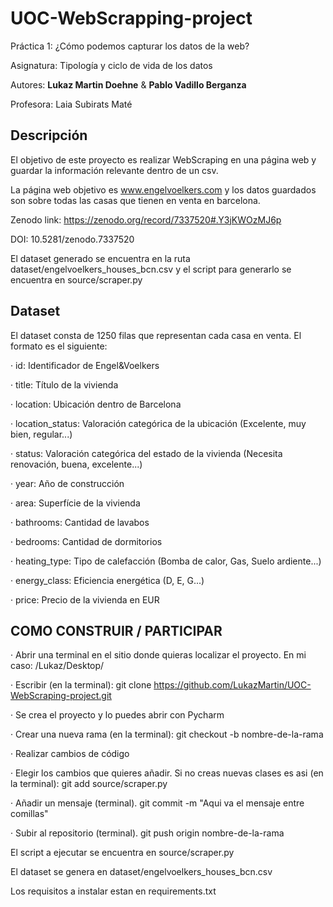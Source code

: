 # UOC-WebScrapping-project

Práctica 1: ¿Cómo podemos capturar los datos de la web?

Asignatura: Tipología y ciclo de vida de los datos

Autores: **Lukaz Martin Doehne** & **Pablo Vadillo Berganza**

Profesora: Laia Subirats Maté


## Descripción

El objetivo de este proyecto es realizar WebScraping en una página web y guardar la información relevante dentro de un csv.

La página web objetivo es www.engelvoelkers.com y los datos guardados son sobre todas las casas que tienen en venta en barcelona.

Zenodo link: https://zenodo.org/record/7337520#.Y3jKWOzMJ6p

DOI: 10.5281/zenodo.7337520

El dataset generado se encuentra en la ruta dataset/engelvoelkers_houses_bcn.csv y el script para generarlo se encuentra en source/scraper.py


## Dataset

El dataset consta de 1250 filas que representan cada casa en venta. El formato es el siguiente:

· id: Identificador de Engel&Voelkers

· title: Título de la vivienda

· location: Ubicación dentro de Barcelona

· location_status: Valoración categórica de la ubicación (Excelente, muy bien, regular...)

· status: Valoración categórica del estado de la vivienda (Necesita renovación, buena, excelente...)

· year: Año de construcción

· area: Superfície de la vivienda

· bathrooms: Cantidad de lavabos

· bedrooms: Cantidad de dormitorios

· heating_type: Tipo de calefacción (Bomba de calor, Gas, Suelo ardiente...)

· energy_class: Eficiencia energética (D, E, G...)

· price: Precio de la vivienda en EUR


## COMO CONSTRUIR / PARTICIPAR

· Abrir una terminal en el sitio donde quieras localizar el proyecto. En mi caso: /Lukaz/Desktop/

· Escribir (en la terminal): git clone https://github.com/LukazMartin/UOC-WebScraping-project.git

· Se crea el proyecto y lo puedes abrir con Pycharm

· Crear una nueva rama (en la terminal): git checkout -b nombre-de-la-rama

· Realizar cambios de código

· Elegir los cambios que quieres añadir. Si no creas nuevas clases es asi (en la terminal): git add source/scraper.py

· Añadir un mensaje (terminal). git commit -m "Aqui va el mensaje entre comillas"

· Subir al repositorio (terminal). git push origin nombre-de-la-rama




El script a ejecutar se encuentra en source/scraper.py

El dataset se genera en dataset/engelvoelkers_houses_bcn.csv

Los requisitos a instalar estan en requirements.txt
